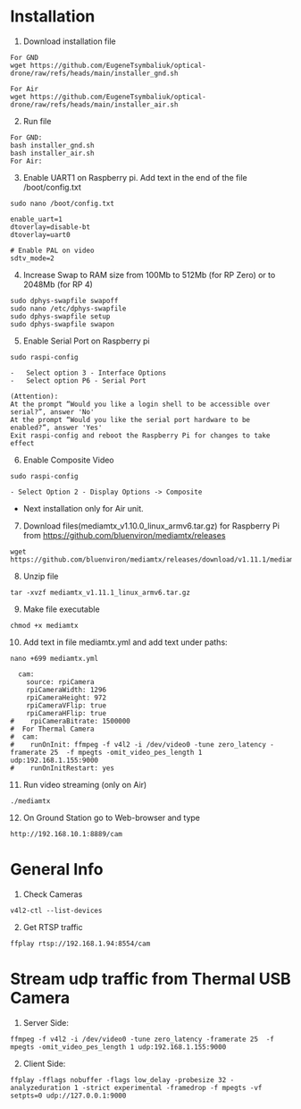 # Installation

1. Download installation file
```
For GND
wget https://github.com/EugeneTsymbaliuk/optical-drone/raw/refs/heads/main/installer_gnd.sh

For Air
wget https://github.com/EugeneTsymbaliuk/optical-drone/raw/refs/heads/main/installer_air.sh
```
2. Run file
```
For GND:
bash installer_gnd.sh
bash installer_air.sh
For Air:

```
3. Enable UART1 on Raspberry pi. Add text in the end of the file /boot/config.txt
```
sudo nano /boot/config.txt

enable_uart=1
dtoverlay=disable-bt
dtoverlay=uart0

# Enable PAL on video
sdtv_mode=2
```
4. Increase Swap to RAM size from 100Mb to 512Mb (for RP Zero) or to 2048Mb (for RP 4) 
```
sudo dphys-swapfile swapoff
sudo nano /etc/dphys-swapfile
sudo dphys-swapfile setup
sudo dphys-swapfile swapon
```
5. Enable Serial Port on Raspberry pi
```
sudo raspi-config

-	Select option 3 - Interface Options
-	Select option P6 - Serial Port

(Attention):
At the prompt “Would you like a login shell to be accessible over serial?”, answer 'No'
At the prompt “Would you like the serial port hardware to be enabled?”, answer 'Yes'
Exit raspi-config and reboot the Raspberry Pi for changes to take effect
```
6. Enable Composite Video
```
sudo raspi-config

- Select Option 2 - Display Options -> Composite
```
- Next installation only for Air unit.
7. Download files(mediamtx_v1.10.0_linux_armv6.tar.gz) for Raspberry Pi from https://github.com/bluenviron/mediamtx/releases
```
wget https://github.com/bluenviron/mediamtx/releases/download/v1.11.1/mediamtx_v1.11.1_linux_arm64v8.tar.gz
```
8. Unzip file
```
tar -xvzf mediamtx_v1.11.1_linux_armv6.tar.gz
```
9. Make file executable
```
chmod +x mediamtx
```
10. Add text in file mediamtx.yml and add text under paths:
```
nano +699 mediamtx.yml

  cam:
    source: rpiCamera
    rpiCameraWidth: 1296
    rpiCameraHeight: 972
    rpiCameraVFlip: true
    rpiCameraHFlip: true
#    rpiCameraBitrate: 1500000
#  For Thermal Camera
#  cam:
#    runOnInit: ffmpeg -f v4l2 -i /dev/video0 -tune zero_latency -framerate 25  -f mpegts -omit_video_pes_length 1 udp:192.168.1.155:9000
#    runOnInitRestart: yes

```
11. Run video streaming (only on Air)
```
./mediamtx
```
12. On Ground Station go to Web-browser and type
```
http://192.168.10.1:8889/cam
```

# General Info
1. Check Cameras
```
v4l2-ctl --list-devices

```
2. Get RTSP traffic
```
ffplay rtsp://192.168.1.94:8554/cam
```
# Stream udp traffic from Thermal USB Camera
1. Server Side:
```
ffmpeg -f v4l2 -i /dev/video0 -tune zero_latency -framerate 25  -f mpegts -omit_video_pes_length 1 udp:192.168.1.155:9000
```
2. Client Side:
```
ffplay -fflags nobuffer -flags low_delay -probesize 32 -analyzeduration 1 -strict experimental -framedrop -f mpegts -vf setpts=0 udp://127.0.0.1:9000
```
